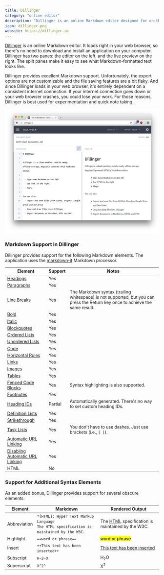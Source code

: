 ```yaml
---
title: Dillinger
category: "online editor"
description: "Dillinger is an online Markdown editor designed for on-the-go writing."
icon: dillinger.png
website: https://dillinger.io
---
```


[Dillinger](https://dillinger.io) is an online Markdown editor. It loads right in your web browser, so there's no need to download and install an application on your computer. Dillinger has two panes: the editor on the left, and the live preview on the right. The split panes make it easy to see what Markdown-formatted text looks like.

Dillinger provides excellent Markdown support. Unfortunately, the export options are not customizable and the file saving features are a bit flaky. And since Dillinger loads in your web browser, it's entirely dependent on a consistent internet connection. If your internet connection goes down or your web browser crashes, you could lose your work. For those reasons, Dillinger is best used for experimentation and quick note taking.

<img src="/assets/images/dillinger.png" class="img-fluid" alt="Dillinger Markdown editor">


### Markdown Support in Dillinger

Dillinger provides support for the following Markdown elements. The application uses the [markdown-it](https://github.com/markdown-it/markdown-it) Markdown processor.

<table class="table table-bordered" style="font-size: 14px">
  <thead class="thead-light">
    <tr>
      <th>Element</th>
      <th>Support</th>
      <th>Notes</th>
    </tr>
  </thead>
  <tbody>
    <tr>
      <td><a href="/basic-syntax#headings">Headings</a></td>
      <td class="table-success">Yes</td>
      <td></td>
    </tr>
    <tr>
      <td><a href="/basic-syntax/#paragraphs-1">Paragraphs</a></td>
      <td class="table-success">Yes</td>
      <td></td>
    </tr>
    <tr>
      <td><a href="/basic-syntax/#line-breaks">Line Breaks</a></td>
      <td class="table-success">Yes</td>
      <td>The Markdown syntax (trailing whitespace) is not supported, but you can press the Return key once to achieve the same result.</td>
    </tr>
    <tr>
      <td><a href="/basic-syntax#bold">Bold</a></td>
      <td class="table-success">Yes</td>
      <td></td>
    </tr>
    <tr>
      <td><a href="/basic-syntax#italic">Italic</a></td>
      <td class="table-success">Yes</td>
      <td></td>
    </tr>
    <tr>
      <td><a href="/basic-syntax#blockquotes-1">Blockquotes</a></td>
      <td class="table-success">Yes</td>
      <td></td>
    </tr>
    <tr>
      <td><a href="/basic-syntax#ordered-lists">Ordered Lists</a></td>
      <td class="table-success">Yes</td>
      <td></td>
    </tr>
    <tr>
      <td><a href="/basic-syntax#unordered-lists">Unordered Lists</a></td>
      <td class="table-success">Yes</td>
      <td></td>
    </tr>
    <tr>
      <td><a href="/basic-syntax#code">Code</a></td>
      <td class="table-success">Yes</td>
      <td></td>
    </tr>
    <tr>
      <td><a href="/basic-syntax/#horizontal-rules">Horizontal Rules</a></td>
      <td class="table-success">Yes</td>
      <td></td>
    </tr>
    <tr>
      <td><a href="/basic-syntax/#links">Links</a></td>
      <td class="table-success">Yes</td>
      <td></td>
    </tr>
    <tr>
      <td><a href="/basic-syntax/#images-1">Images</a></td>
      <td class="table-success">Yes</td>
      <td></td>
    </tr>
    <tr>
      <td><a href="/extended-syntax/#tables">Tables</a></td>
      <td class="table-success">Yes</td>
      <td></td>
    </tr>
    <tr>
      <td><a href="/extended-syntax/#fenced-code-blocks">Fenced Code Blocks</a></td>
      <td class="table-success">Yes</td>
      <td>Syntax highlighting is also supported.</td>
    </tr>
    <tr>
      <td><a href="/extended-syntax/#footnotes">Footnotes</a></td>
      <td class="table-success">Yes</td>
      <td></td>
    </tr>
    <tr>
      <td><a href="/extended-syntax/#heading-ids">Heading IDs</a></td>
      <td class="table-warning">Partial</td>
      <td>Automatically generated. There's no way to set custom heading IDs.</td>
    </tr>
    <tr>
      <td><a href="/extended-syntax/#definition-lists">Definition Lists</a></td>
      <td class="table-success">Yes</td>
      <td></td>
    </tr>
    <tr>
      <td><a href="/extended-syntax/#strikethrough">Strikethrough</a></td>
      <td class="table-success">Yes</td>
      <td></td>
    </tr>
    <tr>
      <td><a href="/extended-syntax/#task-lists">Task Lists</a></td>
      <td class="table-success">Yes</td>
      <td>You don't have to use dashes. Just use brackets (i.e., <code>[ ]</code>).</td>
    </tr>
    <tr>
      <td><a href="/extended-syntax/#automatic-url-linking">Automatic URL Linking</a></td>
      <td class="table-success">Yes</td>
      <td></td>
    </tr>
    <tr>
      <td><a href="/extended-syntax/#disabling-automatic-url-linking">Disabling Automatic URL Linking</a></td>
      <td class="table-success">Yes</td>
      <td></td>
    </tr>
    <tr>
      <td>HTML</td>
      <td class="table-danger">No</td>
      <td></td>
    </tr>
  </tbody>
</table>

### Support for Additional Syntax Elements

As an added bonus, Dillinger provides support for several obscure elements.

<table class="table table-bordered" style="font-size: 14px">
  <thead class="thead-light">
    <tr>
      <th>Element</th>
      <th>Markdown</th>
      <th>Rendered Output</th>
    </tr>
  </thead>
  <tbody>
    <tr>
      <td>Abbreviation</td>
      <td><code>*[HTML]: Hyper Text Markup Language</code><br>
      <code>The HTML specification is maintained by the W3C.</code></td>
      <td>The <abbr title="Hyper Text Markup Language">HTML</abbr> specification
is maintained by the W3C.</td>
    </tr>
    <tr>
      <td>Highlight</td>
      <td><code>==word or phrase==</code></td>
      <td><mark>word or phrase</mark></td>
    </tr>
    <tr>
      <td>Insert</td>
      <td><code>++This text has been inserted++</code></td>
      <td><ins>This text has been inserted</ins></td>
    </tr>
    <tr>
      <td>Subscript</td>
      <td><code>H~2~O</code></td>
      <td>H<sub>2</sub>O</td>
    </tr>
    <tr>
      <td>Superscript</td>
      <td><code>X^2^</code></td>
      <td>X<sup>2</sup></td>
    </tr>
  </tbody>
</table>
